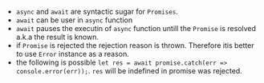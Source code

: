* `async` and `await` are syntactic sugar for `Promises`.
* `await` can be user in `async` function
* `await` pauses the executin of `async` function untill the `Promise` is resolved a.k.a the result is known. 
* if `Promise` is rejected the rejection reason is thrown. Therefore itis better to use `Error` instance as a reason.
* the following is possible `let res = await promise.catch(err => console.error(err));`. `res` will be indefined in promise was rejected.
